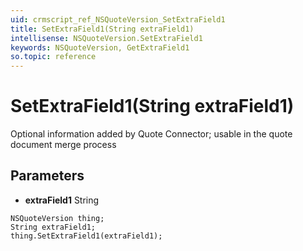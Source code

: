 ```yaml
---
uid: crmscript_ref_NSQuoteVersion_SetExtraField1
title: SetExtraField1(String extraField1)
intellisense: NSQuoteVersion.SetExtraField1
keywords: NSQuoteVersion, GetExtraField1
so.topic: reference
---
```


# SetExtraField1(String extraField1)

Optional information added by Quote Connector; usable in the quote document merge process

## Parameters

* **extraField1** String

```crmscript
NSQuoteVersion thing;
String extraField1;
thing.SetExtraField1(extraField1);
```

